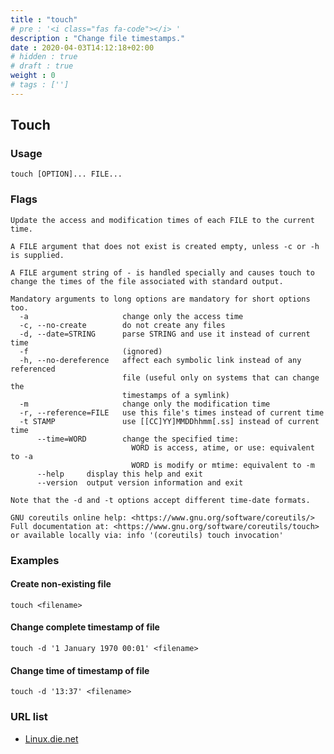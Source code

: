 ```yaml
---
title : "touch"
# pre : '<i class="fas fa-code"></i> '
description : "Change file timestamps."
date : 2020-04-03T14:12:18+02:00
# hidden : true
# draft : true
weight : 0
# tags : ['']
---
```


## Touch

### Usage

```plain
touch [OPTION]... FILE...
```

### Flags

```plain
Update the access and modification times of each FILE to the current time.

A FILE argument that does not exist is created empty, unless -c or -h
is supplied.

A FILE argument string of - is handled specially and causes touch to
change the times of the file associated with standard output.

Mandatory arguments to long options are mandatory for short options too.
  -a                     change only the access time
  -c, --no-create        do not create any files
  -d, --date=STRING      parse STRING and use it instead of current time
  -f                     (ignored)
  -h, --no-dereference   affect each symbolic link instead of any referenced
                         file (useful only on systems that can change the
                         timestamps of a symlink)
  -m                     change only the modification time
  -r, --reference=FILE   use this file's times instead of current time
  -t STAMP               use [[CC]YY]MMDDhhmm[.ss] instead of current time
      --time=WORD        change the specified time:
                           WORD is access, atime, or use: equivalent to -a
                           WORD is modify or mtime: equivalent to -m
      --help     display this help and exit
      --version  output version information and exit

Note that the -d and -t options accept different time-date formats.

GNU coreutils online help: <https://www.gnu.org/software/coreutils/>
Full documentation at: <https://www.gnu.org/software/coreutils/touch>
or available locally via: info '(coreutils) touch invocation'
```

### Examples

#### Create non-existing file

```plain
touch <filename>
```

#### Change complete timestamp of file

```plain
touch -d '1 January 1970 00:01' <filename>
```

#### Change time of timestamp of file

```plain
touch -d '13:37' <filename>
```

### URL list

* [Linux.die.net](https://linux.die.net/man/1/touch)
